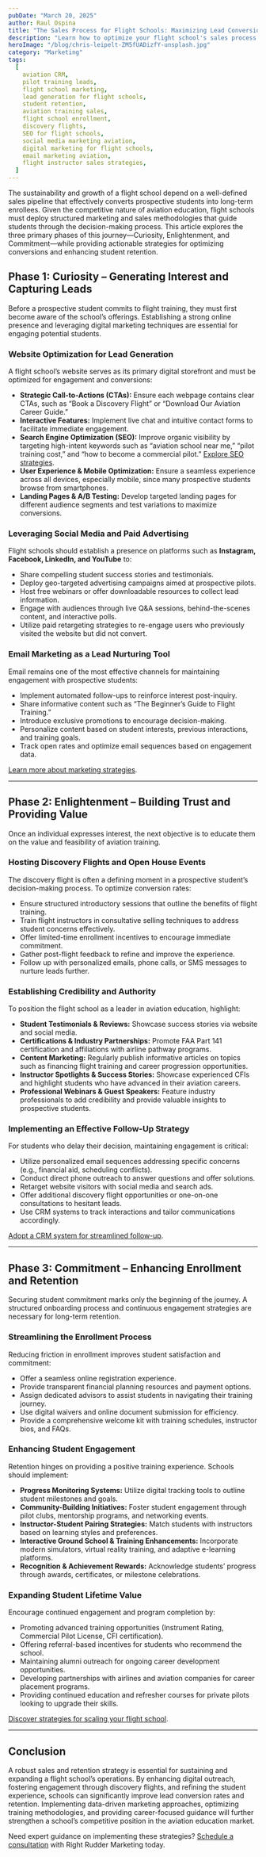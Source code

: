 ```yaml
---
pubDate: "March 20, 2025"
author: Raul Ospina
title: "The Sales Process for Flight Schools: Maximizing Lead Conversion and Student Retention"
description: "Learn how to optimize your flight school's sales process with proven strategies for lead generation, student conversion, and retention. Boost enrollments and scale your aviation training business effectively."
heroImage: "/blog/chris-leipelt-ZM5fUADizfY-unsplash.jpg"
category: "Marketing"
tags:
  [
    aviation CRM,
    pilot training leads,
    flight school marketing,
    lead generation for flight schools,
    student retention,
    aviation training sales,
    flight school enrollment,
    discovery flights,
    SEO for flight schools,
    social media marketing aviation,
    digital marketing for flight schools,
    email marketing aviation,
    flight instructor sales strategies,
  ]
---
```


The sustainability and growth of a flight school depend on a well-defined sales pipeline that effectively converts prospective students into long-term enrollees. Given the competitive nature of aviation education, flight schools must deploy structured marketing and sales methodologies that guide students through the decision-making process. This article explores the three primary phases of this journey—Curiosity, Enlightenment, and Commitment—while providing actionable strategies for optimizing conversions and enhancing student retention.

## **Phase 1: Curiosity – Generating Interest and Capturing Leads**

Before a prospective student commits to flight training, they must first become aware of the school’s offerings. Establishing a strong online presence and leveraging digital marketing techniques are essential for engaging potential students.

### **Website Optimization for Lead Generation**

A flight school’s website serves as its primary digital storefront and must be optimized for engagement and conversions:

- **Strategic Call-to-Actions (CTAs):** Ensure each webpage contains clear CTAs, such as “Book a Discovery Flight” or “Download Our Aviation Career Guide.”
- **Interactive Features:** Implement live chat and intuitive contact forms to facilitate immediate engagement.
- **Search Engine Optimization (SEO):** Improve organic visibility by targeting high-intent keywords such as “aviation school near me,” “pilot training cost,” and “how to become a commercial pilot.” [Explore SEO strategies](/flight-school-seo).
- **User Experience & Mobile Optimization:** Ensure a seamless experience across all devices, especially mobile, since many prospective students browse from smartphones.
- **Landing Pages & A/B Testing:** Develop targeted landing pages for different audience segments and test variations to maximize conversions.

### **Leveraging Social Media and Paid Advertising**

Flight schools should establish a presence on platforms such as **Instagram, Facebook, LinkedIn, and YouTube** to:

- Share compelling student success stories and testimonials.
- Deploy geo-targeted advertising campaigns aimed at prospective pilots.
- Host free webinars or offer downloadable resources to collect lead information.
- Engage with audiences through live Q&A sessions, behind-the-scenes content, and interactive polls.
- Utilize paid retargeting strategies to re-engage users who previously visited the website but did not convert.

### **Email Marketing as a Lead Nurturing Tool**

Email remains one of the most effective channels for maintaining engagement with prospective students:

- Implement automated follow-ups to reinforce interest post-inquiry.
- Share informative content such as “The Beginner’s Guide to Flight Training.”
- Introduce exclusive promotions to encourage decision-making.
- Personalize content based on student interests, previous interactions, and training goals.
- Track open rates and optimize email sequences based on engagement data.

[Learn more about marketing strategies](/marketing-system).

---

## **Phase 2: Enlightenment – Building Trust and Providing Value**

Once an individual expresses interest, the next objective is to educate them on the value and feasibility of aviation training.

### **Hosting Discovery Flights and Open House Events**

The discovery flight is often a defining moment in a prospective student’s decision-making process. To optimize conversion rates:

- Ensure structured introductory sessions that outline the benefits of flight training.
- Train flight instructors in consultative selling techniques to address student concerns effectively.
- Offer limited-time enrollment incentives to encourage immediate commitment.
- Gather post-flight feedback to refine and improve the experience.
- Follow up with personalized emails, phone calls, or SMS messages to nurture leads further.

### **Establishing Credibility and Authority**

To position the flight school as a leader in aviation education, highlight:

- **Student Testimonials & Reviews:** Showcase success stories via website and social media.
- **Certifications & Industry Partnerships:** Promote FAA Part 141 certification and affiliations with airline pathway programs.
- **Content Marketing:** Regularly publish informative articles on topics such as financing flight training and career progression opportunities.
- **Instructor Spotlights & Success Stories:** Showcase experienced CFIs and highlight students who have advanced in their aviation careers.
- **Professional Webinars & Guest Speakers:** Feature industry professionals to add credibility and provide valuable insights to prospective students.

### **Implementing an Effective Follow-Up Strategy**

For students who delay their decision, maintaining engagement is critical:

- Utilize personalized email sequences addressing specific concerns (e.g., financial aid, scheduling conflicts).
- Conduct direct phone outreach to answer questions and offer solutions.
- Retarget website visitors with social media and search ads.
- Offer additional discovery flight opportunities or one-on-one consultations to hesitant leads.
- Use CRM systems to track interactions and tailor communications accordingly.

[Adopt a CRM system for streamlined follow-up](https://flightschoolcrm.com/).

---

## **Phase 3: Commitment – Enhancing Enrollment and Retention**

Securing student commitment marks only the beginning of the journey. A structured onboarding process and continuous engagement strategies are necessary for long-term retention.

### **Streamlining the Enrollment Process**

Reducing friction in enrollment improves student satisfaction and commitment:

- Offer a seamless online registration experience.
- Provide transparent financial planning resources and payment options.
- Assign dedicated advisors to assist students in navigating their training journey.
- Use digital waivers and online document submission for efficiency.
- Provide a comprehensive welcome kit with training schedules, instructor bios, and FAQs.

### **Enhancing Student Engagement**

Retention hinges on providing a positive training experience. Schools should implement:

- **Progress Monitoring Systems:** Utilize digital tracking tools to outline student milestones and goals.
- **Community-Building Initiatives:** Foster student engagement through pilot clubs, mentorship programs, and networking events.
- **Instructor-Student Pairing Strategies:** Match students with instructors based on learning styles and preferences.
- **Interactive Ground School & Training Enhancements:** Incorporate modern simulators, virtual reality training, and adaptive e-learning platforms.
- **Recognition & Achievement Rewards:** Acknowledge students’ progress through awards, certificates, or milestone celebrations.

### **Expanding Student Lifetime Value**

Encourage continued engagement and program completion by:

- Promoting advanced training opportunities (Instrument Rating, Commercial Pilot License, CFI certification).
- Offering referral-based incentives for students who recommend the school.
- Maintaining alumni outreach for ongoing career development opportunities.
- Developing partnerships with airlines and aviation companies for career placement programs.
- Providing continued education and refresher courses for private pilots looking to upgrade their skills.

[Discover strategies for scaling your flight school](/marketing-system).

---

## **Conclusion**

A robust sales and retention strategy is essential for sustaining and expanding a flight school’s operations. By enhancing digital outreach, fostering engagement through discovery flights, and refining the student experience, schools can significantly improve lead conversion rates and retention. Implementing data-driven marketing approaches, optimizing training methodologies, and providing career-focused guidance will further strengthen a school’s competitive position in the aviation education market.

Need expert guidance on implementing these strategies? [Schedule a consultation](https://rightruddermarketing.com/schedule-call) with Right Rudder Marketing today.
